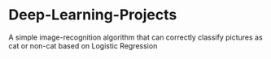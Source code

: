 # Deep-Learning-Projects
A simple image-recognition algorithm that can correctly classify pictures as cat or non-cat based on Logistic Regression
